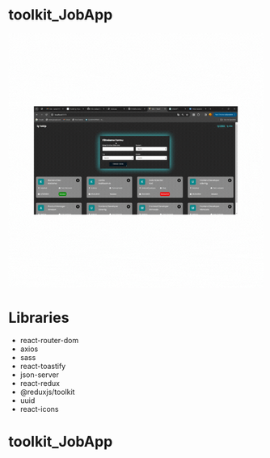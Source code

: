 # toolkit_JobApp

<img src="./public/gif/toolkit_JobApp.gif"/>


# Libraries
- react-router-dom
- axios
- sass
- react-toastify
- json-server
- react-redux
- @reduxjs/toolkit
- uuid
- react-icons

# toolkit_JobApp
